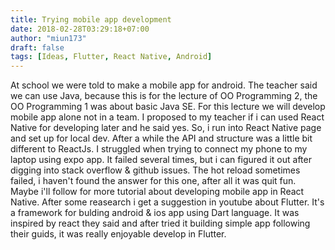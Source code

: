 ```yaml
---
title: Trying mobile app development
date: 2018-02-28T03:29:18+07:00
author: "miun173"
draft: false
tags: [Ideas, Flutter, React Native, Android]
---
```


At school we were told to make a mobile app for android. The teacher said we can use Java, because this is for the lecture of OO Programming 2, the OO Programming 1 was about basic Java SE. For this lecture we will develop mobile app alone not in a team.
I proposed to my teacher if i can used React Native for developing later and he said yes. So, i run into React Native page and set up for local dev. After a while the API and structure was a little bit different to ReactJs. I struggled when trying to connect my phone to my laptop using expo app. It failed several times, but i can figured it out after digging into stack overflow & github issues. The hot reload sometimes failed, i haven't found the answer for this one, after all it was quit fun. Maybe i'll follow for more tutorial about developing mobile app in React Native.
After some reasearch i get a suggestion in youtube about Flutter. It's a framework for bulding android & ios app using Dart language. It was inspired by react they said and after tried it building simple app following their guids, it was really enjoyable develop in Flutter.